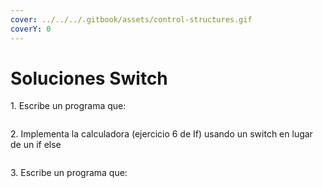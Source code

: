 ```yaml
---
cover: ../../../.gitbook/assets/control-structures.gif
coverY: 0
---
```


# Soluciones Switch

1\. Escribe un programa que:

```java
```

2\. Implementa la calculadora  (ejercicio 6 de If)  usando un switch en lugar de un if else

```java
```

3\. Escribe un programa que:

```java
```
